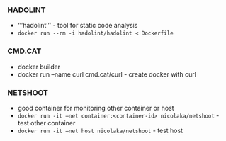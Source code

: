 ### HADOLINT
* ‘’’hadolint’’’ - tool for static code analysis
* ```docker run --rm -i hadolint/hadolint < Dockerfile```

### CMD.CAT 
* docker builder
* docker run –name curl cmd.cat/curl - create docker with curl

### NETSHOOT 
* good container for monitoring other container or host
* ```docker run -it –net container:<container-id> nicolaka/netshoot``` - test other container
* ```docker run -it –net host nicolaka/netshoot``` - test host
